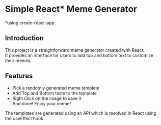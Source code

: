 # Simple React* Meme Generator

*using create-react-app

## Introduction
This project is a straightforward meme generator created with React.  
It provides an interface for users to add top and bottom text to customize their memes. 

## Features
- Pick a randomly generated meme template
- Add Top and Bottom texts to the template
- Right Click on the image to save it  
And done! Enjoy your meme!

The templates are generated using an API which is resolved in React using the useEffect hook.
